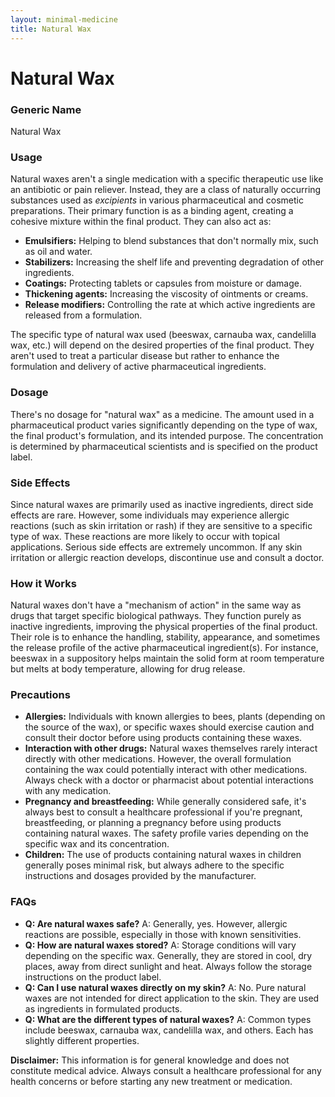 ```yaml
---
layout: minimal-medicine
title: Natural Wax
---
```


# Natural Wax
### Generic Name
Natural Wax

### Usage

Natural waxes aren't a single medication with a specific therapeutic use like an antibiotic or pain reliever. Instead, they are a class of naturally occurring substances used as *excipients* in various pharmaceutical and cosmetic preparations.  Their primary function is as a binding agent, creating a cohesive mixture within the final product.  They can also act as:

* **Emulsifiers:** Helping to blend substances that don't normally mix, such as oil and water.
* **Stabilizers:** Increasing the shelf life and preventing degradation of other ingredients.
* **Coatings:** Protecting tablets or capsules from moisture or damage.
* **Thickening agents:**  Increasing the viscosity of ointments or creams.
* **Release modifiers:** Controlling the rate at which active ingredients are released from a formulation.

The specific type of natural wax used (beeswax, carnauba wax, candelilla wax, etc.) will depend on the desired properties of the final product.  They aren't used to treat a particular disease but rather to enhance the formulation and delivery of active pharmaceutical ingredients.


### Dosage

There's no dosage for "natural wax" as a medicine.  The amount used in a pharmaceutical product varies significantly depending on the type of wax, the final product's formulation, and its intended purpose.  The concentration is determined by pharmaceutical scientists and is specified on the product label.


### Side Effects

Since natural waxes are primarily used as inactive ingredients, direct side effects are rare.  However, some individuals may experience allergic reactions (such as skin irritation or rash) if they are sensitive to a specific type of wax.  These reactions are more likely to occur with topical applications.  Serious side effects are extremely uncommon.  If any skin irritation or allergic reaction develops, discontinue use and consult a doctor.


### How it Works

Natural waxes don't have a "mechanism of action" in the same way as drugs that target specific biological pathways.  They function purely as inactive ingredients, improving the physical properties of the final product. Their role is to enhance the handling, stability, appearance, and sometimes the release profile of the active pharmaceutical ingredient(s).  For instance, beeswax in a suppository helps maintain the solid form at room temperature but melts at body temperature, allowing for drug release.


### Precautions

* **Allergies:**  Individuals with known allergies to bees, plants (depending on the source of the wax), or specific waxes should exercise caution and consult their doctor before using products containing these waxes.
* **Interaction with other drugs:**  Natural waxes themselves rarely interact directly with other medications. However, the overall formulation containing the wax could potentially interact with other medications. Always check with a doctor or pharmacist about potential interactions with any medication.
* **Pregnancy and breastfeeding:**  While generally considered safe, it's always best to consult a healthcare professional if you're pregnant, breastfeeding, or planning a pregnancy before using products containing natural waxes. The safety profile varies depending on the specific wax and its concentration.
* **Children:**  The use of products containing natural waxes in children generally poses minimal risk, but always adhere to the specific instructions and dosages provided by the manufacturer.


### FAQs

* **Q: Are natural waxes safe?**  A: Generally, yes.  However, allergic reactions are possible, especially in those with known sensitivities.
* **Q: How are natural waxes stored?**  A:  Storage conditions will vary depending on the specific wax.  Generally, they are stored in cool, dry places, away from direct sunlight and heat.  Always follow the storage instructions on the product label.
* **Q: Can I use natural waxes directly on my skin?** A:  No. Pure natural waxes are not intended for direct application to the skin.  They are used as ingredients in formulated products.
* **Q: What are the different types of natural waxes?** A: Common types include beeswax, carnauba wax, candelilla wax, and others. Each has slightly different properties.


**Disclaimer:** This information is for general knowledge and does not constitute medical advice.  Always consult a healthcare professional for any health concerns or before starting any new treatment or medication.
